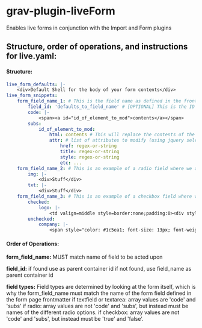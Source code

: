# grav-plugin-liveForm
Enables live forms in conjunction with the Import and Form plugins

## Structure, order of operations, and instructions for live.yaml:

#### Structure:

```yaml
live_form_defaults: |-
    <div>Default Shell for the body of your form contents</div>
live_form_snippets:
    form_field_name_1: # This is the field name as defined in the frontmatter of your corresponding form
    	field_id: 'defaults_to_field_name' # [OPTIONAL] This is the ID of an element inject code into, if different than the field name 
        code: |-
            <span><a id="id_of_element_to_mod">contents</a></span>
        subs:
            id_of_element_to_mod:
                html: contents # This will replace the contents of the element with the specified id above (using jquery .html())
                attr: # list of attributes to modify (using jquery selectors)
                    href: regex-or-string
                    title: regex-or-string
                    style: regex-or-string
                    etc: ...
	form_field_name_2: # This is an example of a radio field where we are placing the contents into an element with an id of the form field name
        img: |-
            <div>Stuff</div>
        txt: |-
            <div>Stuff</div>
    form_field_name_3: # This is an example of a checkbox field where we are placing the contents into different elements per option
        checked:
            logo: |-
                <td valign=middle style=border:none;padding:0><div style="text-align:left;margin:0 0 .75rem 0"><a href=http://www.tegile.com target=_blank><img height=40 src=http://webdev.tegile.com/wp-content/uploads/2015/12/logo.png></a></div>
        unchecked:
            company: |-
                <span style="color: #1c5ea1; font-size: 13px; font-weight: bold; ">Tegile</span>
```

#### Order of Operations:

**form_field_name:**
	MUST match name of field to be acted upon

**field_id:**
	if found use as parent container id
	if not found, use field_name as parent container id

**field types:**
	Field types are determined by looking at the form itself, which is why the form_field_name must match the name of the form field defined in the form page frontmatter
	if textfield or textarea:
		array values are 'code' and 'subs'
	if radio:
		array values are not 'code' and 'subs', but instead must be names of the different radio options.
	if checkbox:
		array values are not 'code' and 'subs', but instead must be 'true' and 'false'.